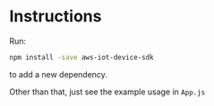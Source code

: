 # Instructions
Run:
```bash
npm install -save aws-iot-device-sdk
```
to add a new dependency.

Other than that, just see the example usage in ``App.js``
